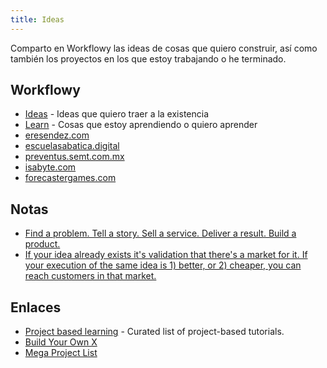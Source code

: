 ```yaml
---
title: Ideas
---
```


Comparto en Workflowy las ideas de cosas que quiero construir, así como también los proyectos en los que estoy trabajando o he terminado.

## Workflowy
- [Ideas][1] - Ideas que quiero traer a la existencia
- [Learn][2] - Cosas que estoy aprendiendo o quiero aprender
- [eresendez.com][3]
- [escuelasabatica.digital][4]
- [preventus.semt.com.mx][5]
- [isabyte.com][6]
- [forecastergames.com][7]

## Notas
- [Find a problem. Tell a story. Sell a service. Deliver a result. Build a product.][8]
- [If your idea already exists it's validation that there's a market for it. If your execution of the same idea is 1) better, or 2) cheaper, you can reach customers in that market.][9]

## Enlaces
- [Project based learning][10] - Curated list of project-based tutorials.
- [Build Your Own X][11]
- [Mega Project List][12]

[1]:	https://workflowy.com/s/ideas/NMifNDWQyy0CQMbi
[2]:	https://workflowy.com/s/learn/wl1JDU4KtcDeSjf0
[3]:	https://workflowy.com/s/eresendezcom/xO5Co4k1tMe0PJ9g
[4]:	https://workflowy.com/s/escuelasabaticadigit/XYQdOuS2WjgeXTYi
[5]:	https://workflowy.com/s/preventus/VtOHbjremCY52veX
[6]:	https://workflowy.com/s/isabyte/od67P4ld1oLkD2JS
[7]:	https://workflowy.com/s/forecastergamescom/fqdHsdeEWxUJ8HHx
[8]:	https://twitter.com/jackbutcher/status/1316747172306616321
[9]:	https://twitter.com/levelsio/status/1321428353811943424
[10]:	https://github.com/tuvtran/project-based-learning#php
[11]:	https://github.com/danistefanovic/build-your-own-x
[12]:	https://github.com/karan/Projects#web